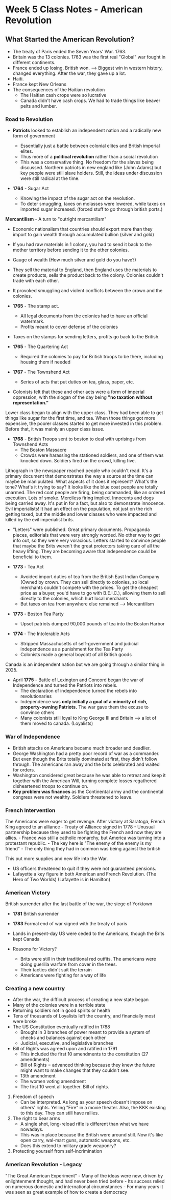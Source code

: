 # Week 5 Class Notes - American Revolution

## What Started the American Revolution?
- The treaty of Paris ended the Seven Years' War. 1763. 
- Britain was the 13 colonies. 1763 was the first real "Global" war fought in different continents. 
- France ended up losing, British won. --> Biggest win in western history, changed everything. After the war, they gave up a lot. 
- Haiti.
- France kept New Orleans
- The consequences of the Haitian revolution
    - The Haitian cash crops were so lucrative
    - Canada didn't have cash crops. We had to trade things like beaver pelts and lumber. 

### Road to Revolution
- **Patriots** looked to establish an independent nation and a radically new form of government
    - Essentially just a battle between colonial elites and British imperial elites. 
    - Thus more of a **political revolution** rather than a social revolution
    - This was a conservative thing. No freedom for the slaves being discussed. Northern patriots in new england like (John Adams) but key people were still slave holders. Still, the ideas under discussion were still radical at the time. 

- **1764** - Sugar Act
    - Knowing the impact of the sugar act on the revolution.
    - To deter smuggling, taxes on molasses were lowered, while taxes on imported sugar increased. (forced stuff to go through british ports.)

**Mercantilism** - A turn to "outright mercantilism"
- Economic nationalism that countries should export more than they import to gain wealth through accumulated bullion (silver and gold)
- If you had raw materials in 1 colony, you had to send it back to the mother territory before sending it to the other colonies.
- Gauge of wealth (How much silver and gold do you have?)
- They sell the material to England, then England uses the materials to create products, sells the product back to the colony. Colonies couldn't trade with each other.
- It provoked smuggling and violent conflicts between the crown and the colonies. 

- **1765** - The stamp act. 
    - All legal documents from the colonies had to have an official watermark. 
    - Profits meant to cover defense of the colonies
- Taxes on the stamps for sending letters, profits go back to the British.

- **1765** - The Quartering Act
    - Required the colonies to pay for British troops to be there, including housing them if needed

- **1767** - The Townshend Act
    - Series of acts that put duties on tea, glass, paper, etc.

- Colonists felt that these and other acts were a form of imperial oppression, with the slogan of the day being **"no taxation without representation."**

Lower class began to align with the upper class. They had been able to get things like sugar for the first time, and tea. When those things got more expensive, the poorer classes started to get more invested in this problem. Before that, it was mainly an upper class issue. 

- **1768** - British Troops sent to boston to deal with uprisings from Townshend Acts
    - The Boston Massacre
    - Crowds were harassing the stationed soldiers, and one of them was knocked down. Soldiers fired on the crowd, killing five. 

Lithograph in the newspaper reached people who couldn't read. It's a primary document that demonstrates the way a source at the time can maybe be manipulated. What aspects of it does it represent? What's the tone? What's it trying to say? It looks like the blue coat people are totally unarmed. The red coat people are firing, being commanded, like an ordered execution. Lots of smoke. Merciless firing implied. Innocents and dogs being carried away. It's put in for a fact, but also to demonstrate innocence. Evil imperialists! It had an effect on the population, not just on the rich getting taxed, but the middle and lower classes who were impacted and killed by the evil imperialist brits. 

- "Letters" were published. Great primary documents. Propaganda pieces, editorials that were very strongly worded. No other way to get info out, so they were very voracious. Letters started to convince people that maybe the Brits weren't the great protectors taking care of all the heavy lifting. They are becoming aware that independence could be beneficial to them. 

- **1773** - Tea Act
    - Avoided import duties of tea from the British East Indian Company (Owned by crown. They can sell directly to colonies, so local merchants couldn't compete with the prices. To get the cheapest price as a buyer, you'd have to go with B.E.I.C.), allowing them to sell directly to the colonies, which hurt local merchants
    - But taxes on tea from anywhere else remained --> Mercantilism

- **1773** - Boston Tea Party
    - Upset patriots dumped 90,000 pounds of tea into the Boston Harbor

- **1774** - The Intolerable Acts
    - Stripped Massachusetts of self-government and judicial independence as a punishment for the Tea Party
    - Colonists made a general boycott of all British goods

Canada is an independent nation but we are going through a similar thing in 2025. 

- April **1775** - Battle of Lexington and Concord began the war of Independence and turned the Patriots into rebels.
    - The declaration of independence turned the rebels into revolutionaries
    - Independence was **only initially a goal of a minority of rich, property-owning Patriots.** The war gave them the excuse to convince others
    - Many colonists still loyal to King George III and Britain --> a lot of them moved to canada. (Loyalists)

### War of Independence
- British attacks on Americans became much broader and deadlier. 
- George Washington had a pretty poor record of war as a commander. But even though the Brits totally dominated at first, they didn't follow through. The americans ran away and the brits celebrated and waited for orders.
- Washington considered great because he was able to retreat and keep it together with the American Will, turning complete losses regathered disheartened troops to continue on. 
- **Key problem was finances** as the Continental army and the continental congress were not wealthy. Soldiers threatened to leave. 

### French Intervention
The Americans were eager to get revenge. After victory at Saratoga, French King agreed to an alliance
    - Treaty of Alliance signed in 1778
    - Unusual partnership because they used to be fighting the French and now they are allies. 
    - France was still a catholic monarchy, but America was turning into a protestant republic. 
    - The key here is "The enemy of the enemy is my friend"
    - The only thing they had in common was being against the british

This put more supplies and new life into the War. 
- US officers threatened to quit if they were not guaranteed pensions.
- Lafayette a key figure in both American and French Revolution. (The Hero of Two Worlds) (Lafayette is in Hamilton)

### American Victory
British surrender after the last battle of the war, the siege of Yorktown
- **1781** British surrender
- **1783** Formal end of war signed with the treaty of paris
- Lands in present-day US were ceded to the Americans, though the Brits kept Canada

- Reasons for Victory?
    - Brits were still in their traditional red outfits. The americans were doing guerilla warfare from cover in the trees. 
    - Their tactics didn't suit the terrain
    - Americans were fighting for a way of life

### Creating a new country
- After the war, the difficult process of creating a new state began
- Many of the colonies were in a terrible state
- Returning soldiers not in good spirits or health
- Tens of thousands of Loyalists left the country, and financially most were broke
- The US Constitution eventually ratified in 1788
    - Brought in 3 branches of power meant to provide a system of checks and balances against each other
    - Judicial, executive, and legislative branches
- Bill of Rights was agreed upon and ratified in 1791
    - This included the first 10 amendments to the constitution (27 amendments)
    - Bill of Rights = advanced thinking because they knew the future might want to make changes that they couldn't see. 
    - 13th amendment
    - The women voting amendment
    - The first 10 went all together. Bill of rights. 

1. Freedom of speech
    - Can be interpreted. As long as your speech doesn't impose on others' rights. Yelling "Fire" in a movie theater. Also, the KKK existing to this day. They can still have rallies. 
2. The right to bear arms
    - A single shot, long-reload rifle is different than what we have nowadays. 
    - This was in place because the British were around still. Now it's like open carry, wal-mart guns, automatic weapons, etc. 
    - Does this extend to military grade weaponry?
5. Protecting yourself from self-incrimination

### American Revolution - Legacy
"The Great American Experiment"
    - Many of the ideas were new, driven by enlightenment thought, and had never been tried before
    - Its success relied on numerous domestic and international circumstances
    - For many years it was seen as great example of how to create a democracy
    